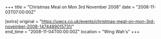 +++
title = "Christmas Meal on Mon 3rd November 2008"
date = "2008-11-03T07:00:00Z"

[extra]
original = "https://uwcs.co.uk/events/christmas-meal-on-mon-3rd-november-2008-1474489015731/"    
end_time = "2008-11-04T00:00:00Z"
location = "Wing Wah's"
+++



